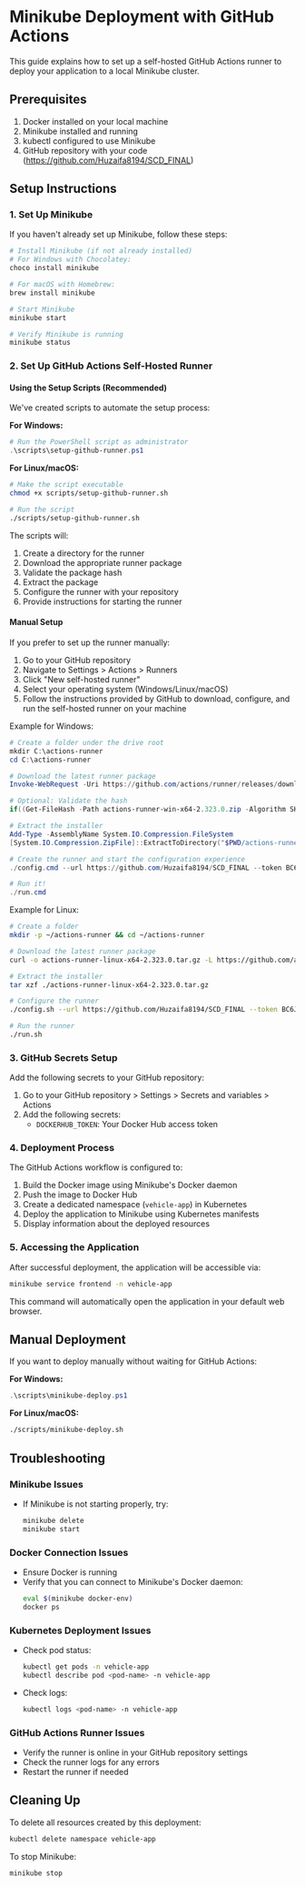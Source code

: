 # Minikube Deployment with GitHub Actions

This guide explains how to set up a self-hosted GitHub Actions runner to deploy your application to a local Minikube cluster.

## Prerequisites

1. Docker installed on your local machine
2. Minikube installed and running
3. kubectl configured to use Minikube
4. GitHub repository with your code (https://github.com/Huzaifa8194/SCD_FINAL)

## Setup Instructions

### 1. Set Up Minikube

If you haven't already set up Minikube, follow these steps:

```bash
# Install Minikube (if not already installed)
# For Windows with Chocolatey:
choco install minikube

# For macOS with Homebrew:
brew install minikube

# Start Minikube
minikube start

# Verify Minikube is running
minikube status
```

### 2. Set Up GitHub Actions Self-Hosted Runner

#### Using the Setup Scripts (Recommended)

We've created scripts to automate the setup process:

**For Windows:**
```powershell
# Run the PowerShell script as administrator
.\scripts\setup-github-runner.ps1
```

**For Linux/macOS:**
```bash
# Make the script executable
chmod +x scripts/setup-github-runner.sh

# Run the script
./scripts/setup-github-runner.sh
```

The scripts will:
1. Create a directory for the runner
2. Download the appropriate runner package
3. Validate the package hash
4. Extract the package
5. Configure the runner with your repository
6. Provide instructions for starting the runner

#### Manual Setup

If you prefer to set up the runner manually:

1. Go to your GitHub repository
2. Navigate to Settings > Actions > Runners
3. Click "New self-hosted runner"
4. Select your operating system (Windows/Linux/macOS)
5. Follow the instructions provided by GitHub to download, configure, and run the self-hosted runner on your machine

Example for Windows:
```powershell
# Create a folder under the drive root
mkdir C:\actions-runner
cd C:\actions-runner

# Download the latest runner package
Invoke-WebRequest -Uri https://github.com/actions/runner/releases/download/v2.323.0/actions-runner-win-x64-2.323.0.zip -OutFile actions-runner-win-x64-2.323.0.zip

# Optional: Validate the hash
if((Get-FileHash -Path actions-runner-win-x64-2.323.0.zip -Algorithm SHA256).Hash.ToUpper() -ne 'e8ca92e3b1b907cdcc0c94640f4c5b23f377743993a4a5c859cb74f3e6eb33ef'.ToUpper()){ throw 'Computed checksum did not match' }

# Extract the installer
Add-Type -AssemblyName System.IO.Compression.FileSystem
[System.IO.Compression.ZipFile]::ExtractToDirectory("$PWD/actions-runner-win-x64-2.323.0.zip", "$PWD")

# Create the runner and start the configuration experience
./config.cmd --url https://github.com/Huzaifa8194/SCD_FINAL --token BC6JMJKA72CFO2LKKFTOZO3IEMR4C

# Run it!
./run.cmd
```

Example for Linux:
```bash
# Create a folder
mkdir -p ~/actions-runner && cd ~/actions-runner

# Download the latest runner package
curl -o actions-runner-linux-x64-2.323.0.tar.gz -L https://github.com/actions/runner/releases/download/v2.323.0/actions-runner-linux-x64-2.323.0.tar.gz

# Extract the installer
tar xzf ./actions-runner-linux-x64-2.323.0.tar.gz

# Configure the runner
./config.sh --url https://github.com/Huzaifa8194/SCD_FINAL --token BC6JMJKA72CFO2LKKFTOZO3IEMR4C

# Run the runner
./run.sh
```

### 3. GitHub Secrets Setup

Add the following secrets to your GitHub repository:

1. Go to your GitHub repository > Settings > Secrets and variables > Actions
2. Add the following secrets:
   - `DOCKERHUB_TOKEN`: Your Docker Hub access token

### 4. Deployment Process

The GitHub Actions workflow is configured to:

1. Build the Docker image using Minikube's Docker daemon
2. Push the image to Docker Hub
3. Create a dedicated namespace (`vehicle-app`) in Kubernetes
4. Deploy the application to Minikube using Kubernetes manifests
5. Display information about the deployed resources

### 5. Accessing the Application

After successful deployment, the application will be accessible via:

```bash
minikube service frontend -n vehicle-app
```

This command will automatically open the application in your default web browser.

## Manual Deployment

If you want to deploy manually without waiting for GitHub Actions:

**For Windows:**
```powershell
.\scripts\minikube-deploy.ps1
```

**For Linux/macOS:**
```bash
./scripts/minikube-deploy.sh
```

## Troubleshooting

### Minikube Issues

- If Minikube is not starting properly, try:
  ```bash
  minikube delete
  minikube start
  ```

### Docker Connection Issues

- Ensure Docker is running
- Verify that you can connect to Minikube's Docker daemon:
  ```bash
  eval $(minikube docker-env)
  docker ps
  ```

### Kubernetes Deployment Issues

- Check pod status:
  ```bash
  kubectl get pods -n vehicle-app
  kubectl describe pod <pod-name> -n vehicle-app
  ```

- Check logs:
  ```bash
  kubectl logs <pod-name> -n vehicle-app
  ```

### GitHub Actions Runner Issues

- Verify the runner is online in your GitHub repository settings
- Check the runner logs for any errors
- Restart the runner if needed

## Cleaning Up

To delete all resources created by this deployment:

```bash
kubectl delete namespace vehicle-app
```

To stop Minikube:

```bash
minikube stop
``` 